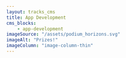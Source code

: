 ```yaml
---
layout: tracks_cms
title: App Development
cms_blocks:
    - app-development
imageSource: "/assets/podium_horizons.svg"
imageAlt: "Prizes!"
imageColumn: "image-column-thin"
---
```

